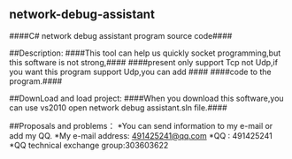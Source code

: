 ## network-debug-assistant
####C# network debug assistant program source code####

##Description:
####This tool can help us quickly socket programming,but this software is not strong,####
####present only support Tcp not Udp,if you want this program support Udp,you can add ####
####code to the program.####

##DownLoad and load project:
####When you download this software,you can use vs2010 open network debug assistant.sln file.####

##Proposals and problems：
*You can send information to my e-mail or add my QQ.
*My e-mail address: 491425241@qq.com
*QQ : 491425241
*QQ technical exchange group:303603622
